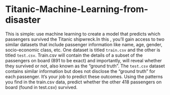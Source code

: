 # Titanic-Machine-Learning-from-disaster
This is simple: use machine learning to create a model that predicts which passengers survived the Titanic shipwreck.In this , you’ll gain access to two similar datasets that include passenger information like name, age, gender, socio-economic class, etc. One dataset is titled `train.csv` and the other is titled `test.csv`.  Train.csv will contain the details of a subset of the passengers on board (891 to be exact) and importantly, will reveal whether they survived or not, also known as the “ground truth”.  The `test.csv` dataset contains similar information but does not disclose the “ground truth” for each passenger. It’s your job to predict these outcomes.  Using the patterns you find in the train.csv data, predict whether the other 418 passengers on board (found in test.csv) survived.
